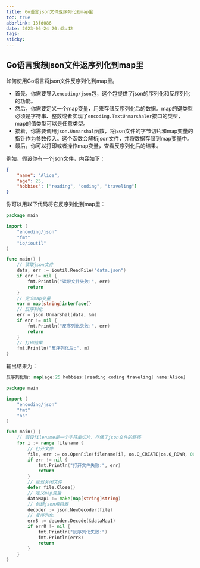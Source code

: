 ```yaml
---
title: Go语言json文件返序列化到map里
toc: true
abbrlink: 13fd086
date: 2023-06-24 20:43:42
tags:
sticky:
---
```




## Go语言我想json文件返序列化到map里

如何使用Go语言将json文件反序列化到map里。

<!-- more -->

- 首先，你需要导入`encoding/json`包，这个包提供了json的序列化和反序列化的功能。
- 然后，你需要定义一个map变量，用来存储反序列化后的数据。map的键类型必须是字符串、整数或者实现了`encoding.TextUnmarshaler`接口的类型，map的值类型可以是任意类型。
- 接着，你需要调用`json.Unmarshal`函数，将json文件的字节切片和map变量的指针作为参数传入。这个函数会解析json文件，并将数据存储到map变量中。
- 最后，你可以打印或者操作map变量，查看反序列化后的结果。

例如，假设你有一个json文件，内容如下：

```json
{
    "name": "Alice",
    "age": 25,
    "hobbies": ["reading", "coding", "traveling"]
}
```

你可以用以下代码将它反序列化到map里：

```go
package main

import (
    "encoding/json"
    "fmt"
    "io/ioutil"
)

func main() {
    // 读取json文件
    data, err := ioutil.ReadFile("data.json")
    if err != nil {
        fmt.Println("读取文件失败:", err)
        return
    }
    // 定义map变量
    var m map[string]interface{}
    // 反序列化
    err = json.Unmarshal(data, &m)
    if err != nil {
        fmt.Println("反序列化失败:", err)
        return
    }
    // 打印结果
    fmt.Println("反序列化后:", m)
}
```

输出结果为：

```go
反序列化后: map[age:25 hobbies:[reading coding traveling] name:Alice]
```

```go
package main

import (
	"encoding/json"
	"fmt"
	"os"
)

func main() {
	// 假设filename是一个字符串切片，存储了json文件的路径
	for i := range filename {
		// 打开文件
		file, err := os.OpenFile(filename[i], os.O_CREATE|os.O_RDWR, 0666)
		if err != nil {
			fmt.Println("打开文件失败:", err)
			return
		}
		// 延迟关闭文件
		defer file.Close()
		// 定义map变量
		dataMap1 := make(map[string]string)
		// 创建json解码器
		decoder := json.NewDecoder(file)
		// 反序列化
		err8 := decoder.Decode(&dataMap1)
		if err8 != nil {
			fmt.Println("反序列化失败:")
			fmt.Println(err8)
			return
		}
	}
}
```